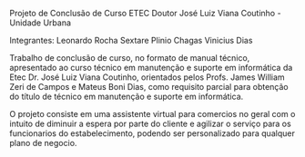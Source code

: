 Projeto de Conclusão de Curso
ETEC Doutor José Luiz Viana Coutinho - Unidade Urbana

Integrantes:
Leonardo Rocha Sextare
Plinio Chagas
Vinicius Dias

Trabalho de conclusão de curso, no formato de manual técnico, apresentado ao curso técnico em manutenção e suporte em informática da Etec Dr. José Luiz Viana Coutinho, orientados pelos Profs. James William Zeri de Campos e Mateus Boni Dias, como requisito parcial para obtenção do título de técnico em manutenção e suporte em informática.

O projeto consiste em uma assistente virtual para comercios no geral com o intuito de diminuir a espera por parte do cliente e agilizar o serviço para os funcionarios do estabelecimento, podendo ser personalizado para qualquer plano de negocio.

